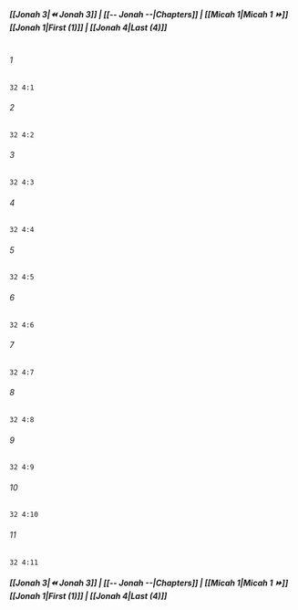
##### **[[Jonah 3|⏪ Jonah 3]] | [[-- Jonah --|Chapters]] | [[Micah 1|Micah 1 ⏩]]**<br>**[[Jonah 1|First (1)]] | [[Jonah 4|Last (4)]]**<br><br>

###### 1
``` verse
32 4:1
```
###### 2
``` verse
32 4:2
```
###### 3
``` verse
32 4:3
```
###### 4
``` verse
32 4:4
```
###### 5
``` verse
32 4:5
```
###### 6
``` verse
32 4:6
```
###### 7
``` verse
32 4:7
```
###### 8
``` verse
32 4:8
```
###### 9
``` verse
32 4:9
```
###### 10
``` verse
32 4:10
```
###### 11
``` verse
32 4:11
```

##### **[[Jonah 3|⏪ Jonah 3]] | [[-- Jonah --|Chapters]] | [[Micah 1|Micah 1 ⏩]]**<br>**[[Jonah 1|First (1)]] | [[Jonah 4|Last (4)]]**
